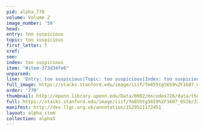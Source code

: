 ```yaml
---
pid: alpha_770
volume: Volume 2
image_number: '59'
head: 
entry: too suspicious
topic: too suspicious
first_letter: T
xref: 
see: 
index: too suspicious
item: "#item-373d34fe6"
unparsed: 
line: 'Entry: too suspicious|Topic: too suspicious|Index: too suspicious|#item-373d34fe6'
full_image: https://stacks.stanford.edu/image/iiif/fm855tg5659%2F1607_0526/full/full/0/default.jpg
order: '770'
thumbnail: http://openn.library.upenn.edu/Data/0002/mscodex726/data/thumb/1607_0526_thumb.jpg
full: https://stacks.stanford.edu/image/iiif/fm855tg5659%2F1607_0526/331,2795,2927,134/full/0/default.jpg
manifest: http://dev.llgc.org.uk/annotation/1529521172451
layout: alpha_item
collection: alpha5
---
```


